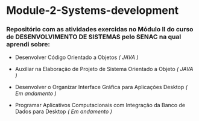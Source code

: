 # Module-2-Systems-development


### Repositório com as atividades exercidas no Módulo II do curso de DESENVOLVIMENTO DE SISTEMAS pelo SENAC na qual aprendi sobre:



- Desenvolver Código Orientado a Objetos
*( JAVA )*

- Auxiliar na Elaboração de Projeto de Sistema Orientado a Objeto
  *( JAVA )*
  
- Desenvolver o Organizar Interface Gráfica para Aplicações Desktop 
  *( Em andamento )*
  
- Programar Aplicativos Computacionais com Integração da Banco de Dados para Desktop
  *( Em andamento )*
